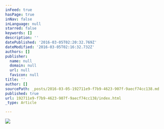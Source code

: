 ```yaml
---
inFeed: true
hasPage: true
inNav: false
inLanguage: null
starred: false
keywords: []
description: ''
datePublished: '2016-03-05T02:20:32.769Z'
dateModified: '2016-03-05T02:16:32.732Z'
authors: []
publisher:
  name: null
  domain: null
  url: null
  favicon: null
title: ''
author: []
sourcePath: _posts/2016-03-05-192711e9-f7b9-4623-907f-9aecf74cc138.md
published: true
url: 192711e9-f7b9-4623-907f-9aecf74cc138/index.html
_type: Article

---
```

![](https://the-grid-user-content.s3-us-west-2.amazonaws.com/076e7606-6899-47b9-be21-d9d3d88c2e5b.jpg)